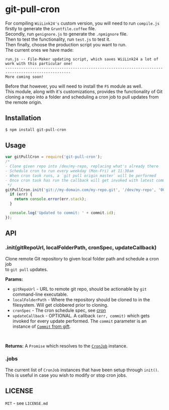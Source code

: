 # git-pull-cron<br>
For compiling ``WiiLink24's`` custom version, you will need to run ```compile.js``` firstly to generate the ``Gruntfile.coffee`` file.<br>
Secondly, run ``genignore.js`` to generate the ``.npmignore`` file.<br>
Then to test the functionality, run ``test.js`` to test it.<br>
Then finally, choose the production script you want to run.<br>
The current ones we have made:<br>
```
run.js -- File-Maker updating script, which saves WiiLink24 a lot of work with this particular one!
---------------------------------------------------------------------------------------------------
More coming soon!
```
Before that however, you will need to install the ``FS`` module as well.<br>
This module, along with it's customizations, provides the functionality of Git cloning a repo into a folder and scheduling a cron job to pull updates from the remote origin.<br>
## Installation<br>
```bash
$ npm install git-pull-cron
```
## Usage<br>
```javascript
var gitPullCron = require('git-pull-cron');
/*
- Clone given repo into /dev/my-repo, replacing what's already there
- Schedule cron to run every weekday (Mon-Fri) at 11:30am
- When cron task runs, a `git pull origin master` will be performed
- Once cron task has run the callback will get invoked with latest commit info
 */
gitPullCron.init('git://my-domain.com/my-repo.git', '/dev/my-repo', '00 30 11 * * 1-5', function(err, commit) {
  if (err) {
    return console.error(err.stack);
  }

  console.log('Updated to commit: ' + commit.id);
});
```
## API<br>
### .init(gitRepoUrl, localFolderPath, cronSpec, updateCallback)
Clone remote Git repository to given local folder path and schedule a cron job <br>
to `git pull` updates.<br>

**Params:**<br>

  * `gitRepoUrl` - URL to remote git repo, should be actionable by `git` command-line executable.
  * `localFolderPath` - Where the repository should be cloned to in the filesystem. Will get clobbered prior to cloning.
  * `cronSpec` - The cron schedule spec, see [cron](https://www.npmjs.org/package/cron)
  * `updateCallback` - OPTIONAL. A callback `(err, commit)` which gets invoked for every update performed. The `commit` parameter is an instance of [`Commit` from gift](https://www.npmjs.org/package/gift).
<br>

**Returns:** A `Promise` which resolves to the [`CronJob`](https://www.npmjs.org/package/cron) instance.

### .jobs
The current list of ``CronJob`` instances that have been setup through ``init()``. <br>
This is useful in case you wish to modify or stop cron jobs.<br>

## LICENSE
``MIT`` - see ``LICENSE.md``
<br>
